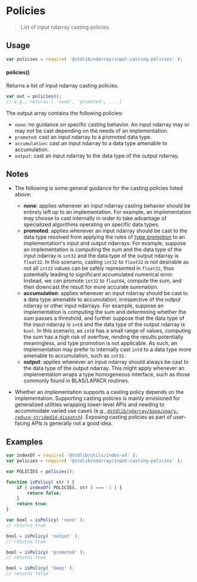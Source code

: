 <!--

@license Apache-2.0

Copyright (c) 2025 The Stdlib Authors.

Licensed under the Apache License, Version 2.0 (the "License");
you may not use this file except in compliance with the License.
You may obtain a copy of the License at

   http://www.apache.org/licenses/LICENSE-2.0

Unless required by applicable law or agreed to in writing, software
distributed under the License is distributed on an "AS IS" BASIS,
WITHOUT WARRANTIES OR CONDITIONS OF ANY KIND, either express or implied.
See the License for the specific language governing permissions and
limitations under the License.

-->

# Policies

> List of input ndarray casting policies.

<!-- Section to include introductory text. Make sure to keep an empty line after the intro `section` element and another before the `/section` close. -->

<section class="intro">

</section>

<!-- /.intro -->

<!-- Package usage documentation. -->

<section class="usage">

## Usage

```javascript
var policies = require( '@stdlib/ndarray/input-casting-policies' );
```

#### policies()

Returns a list of input ndarray casting policies.

```javascript
var out = policies();
// e.g., returns [ 'none', 'promoted', ... ]
```

The output array contains the following policies:

-   `none`: no guidance on specific casting behavior. An input ndarray may or may not be cast depending on the needs of an implementation.
-   `promoted`: cast an input ndarray to a promoted data type.
-   `accumulation`: cast an input ndarray to a data type amenable to accumulation.
-   `output`: cast an input ndarray to the data type of the output ndarray.

</section>

<!-- /.usage -->

<!-- Package usage notes. Make sure to keep an empty line after the `section` element and another before the `/section` close. -->

<section class="notes">

## Notes

-   The following is some general guidance for the casting policies listed above:

    -   **none**: applies whenever an input ndarray casting behavior should be entirely left up to an implementation. For example, an implementation may choose to cast internally in order to take advantage of specialized algorithms operating on specific data types.
    -   **promoted**: applies whenever an input ndarray should be cast to the data type resolved from applying the rules of [type promotion][@stdlib/ndarray/promotion-rules] to an implementation's input and output ndarrays. For example, suppose an implementation is computing the sum and the data type of the input ndarray is `int32` and the data type of the output ndarray is `float32`. In this scenario, casting `int32` to `float32` is not desirable as not all `int32` values can be safely represented in `float32`, thus potentially leading to significant accumulated numerical error. Instead, we can promote `int32` to `float64`, compute the sum, and then downcast the result for more accurate summation.
    -   **accumulation**: applies whenever an input ndarray should be cast to a data type amenable to accumulation, irrespective of the output ndarray or other input ndarrays. For example, suppose an implementation is computing the sum and determining whether the sum passes a threshold, and further suppose that the data type of the input ndarray is `int8` and the data type of the output ndarray is `bool`. In this scenario, as `int8` has a small range of values, computing the sum has a high risk of overflow, rending the results potentially meaningless, and type promotion is not applicable. As such, an implementation may prefer to internally cast `int8` to a data type more amenable to accumulation, such as `int32`.
    -   **output**: applies whenever an input ndarray should always be cast to the data type of the output ndarray. This might apply whenever an implementation wraps a type homogeneous interface, such as those commonly found in BLAS/LAPACK routines.

-   Whether an implementation supports a casting policy depends on the implementation. Supporting casting policies is mainly envisioned for generalized utilities wrapping lower-level APIs and needing to accommodate varied use cases (e.g., [`@stdlib/ndarray/base/unary-reduce-strided1d-dispatch`][@stdlib/ndarray/base/unary-reduce-strided1d-dispatch]). Exposing casting policies as part of user-facing APIs is generally not a good idea.

</section>

<!-- /.notes -->

<!-- Package usage examples. -->

<section class="examples">

## Examples

<!-- eslint no-undef: "error" -->

```javascript
var indexOf = require( '@stdlib/utils/index-of' );
var policies = require( '@stdlib/ndarray/input-casting-policies' );

var POLICIES = policies();

function isPolicy( str ) {
    if ( indexOf( POLICIES, str ) === -1 ) {
        return false;
    }
    return true;
}

var bool = isPolicy( 'none' );
// returns true

bool = isPolicy( 'output' );
// returns true

bool = isPolicy( 'promoted' );
// returns true

bool = isPolicy( 'beep' );
// returns false
```

</section>

<!-- /.examples -->

<!-- Section to include cited references. If references are included, add a horizontal rule *before* the section. Make sure to keep an empty line after the `section` element and another before the `/section` close. -->

<section class="references">

</section>

<!-- /.references -->

<!-- Section for related `stdlib` packages. Do not manually edit this section, as it is automatically populated. -->

<section class="related">

</section>

<!-- /.related -->

<!-- Section for all links. Make sure to keep an empty line after the `section` element and another before the `/section` close. -->

<section class="links">

[@stdlib/ndarray/promotion-rules]: https://github.com/stdlib-js/ndarray/tree/main/promotion-rules

[@stdlib/ndarray/base/unary-reduce-strided1d-dispatch]: https://github.com/stdlib-js/ndarray/tree/main/base/unary-reduce-strided1d-dispatch

</section>

<!-- /.links -->
